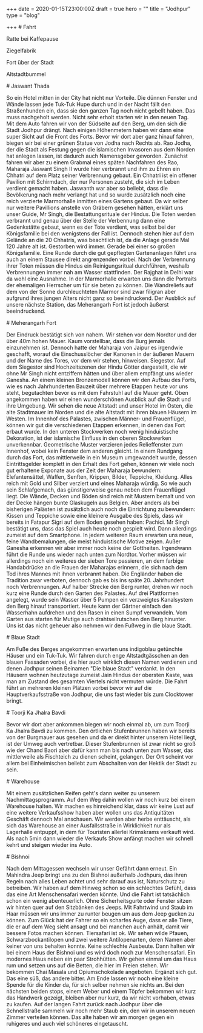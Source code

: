 +++
date = 2020-01-15T23:00:00Z
draft = true
hero = ""
title = "Jodhpur"
type = "blog"

+++
\# Fahrt

Ratte bei Kaffepause

Ziegelfabrik

Fort über der Stadt

Altstadtbummel

\# Jaswant Thada

So ein Hotel mitten in der City hat nicht nur Vorteile. Die dünnen Fenster und Wände lassen jede Tuk-Tuk Hupe durch und in der Nacht fällt den Straßenhunden ein, dass sie den ganzen Tag noch nicht gebellt haben. Das muss nachgeholt werden. Nicht sehr erholt starten wir in den neuen Tag. Mit dem Auto fahren wir von der Südseite auf den Berg, um den sich die Stadt Jodhpur drängt. Nach einigen Höhenmetern haben wir dann eine super Sicht auf die Front des Forts. Bevor wir dort aber ganz hinauf fahren, biegen wir bei einer grünen Statue von Jodha nach Rechts ab. Rao Jodha, der die Stadt als Festung gegen die islamischen Invasoren aus dem Norden hat anlegen lassen, ist dadurch auch Namensgeber geworden. Zunächst fahren wir aber zu einem Grabmal eines späten Nachfahren des Rao, Maharaja Jaswant Singh II wurde hier verbrannt und ihm zu Ehren ein Chhatri auf dem Platz seiner Verbrennung gebaut. Ein Chhatri ist ein offener Pavilion mit Schirmdach, der nur Personen zusteht, die sich im Leben verdient gemacht haben. Jaswanth war aber so beliebt, dass die Bevölkerung nach mehr verlangt hat und so wurde zusätzlich noch eine reich verzierte Marmorhalle inmitten eines Gartens gebaut. Da wir selber nur weitere Pavillions anstelle von Gräbern gesehen hätten, erklärt uns unser Guide, Mr Singh, die Bestattungsrituale der Hindus. Die Toten werden verbrannt und genau über der Stelle der Verbennung dann eine Gedenkstätte gebaut, wenn es der Tote verdient, was selbst bei der Königsfamilie bei den wenigstens der Fall ist. Dennoch stehen hier auf dem Gelände an die 20 Chhatris, was beachtlich ist, da die Anlage gerade Mal 120 Jahre alt ist. Gestorben wird immer. Gerade bei einer so großen Königsfamilie. Eine Runde durch die gut gepflegten Gartenanlagen führt uns auch an einem Stausee direkt angrenzenden vorbei. Nach der Verbrennung ihrer Toten müssen die Hindus ein Reinigungsritual durchführen, weshalb Verbrennungen immer nah am Wasser stattfinden. Der Rajghat in Delhi war da wohl eine Ausnahme. In der Marmorhalle erwarten uns dann die Portraits der ehemaligen Herrscher um für sie beten zu können. Die Wandreliefs auf dem von der Sonne durchleuchteten Marmor sind zwar filigran aber aufgrund ihres jungen Alters nicht ganz so beeindruckend. Der Ausblick auf unsere nächste Station, das Meherangarh Fort ist jedoch äußerst beeindruckend.

\# Meherangarh Fort

Der Eindruck bestätigt sich von nahem. Wir stehen vor dem Nordtor und der über 40m hohen Mauer. Kaum vorstellbar, dass die Burg jemals einzunehmen ist. Dennoch hatte der Maharaja von Jaipur es irgendwie geschafft, worauf die Einschusslöcher der Kanonen in der äußeren Mauern und der Name des Tores, vor dem wir stehen, hinweisen. Siegestor. Auf dem Siegestor sind Hochzeitszenen der Hindu Götter dargestellt, die wir ohne Mr Singh nicht entziffern hätten und über allem empfängt uns wieder Ganesha. An einem kleinen Bronzemodell können wir den Aufbau des Forts, wie es nach Jahrhunderten Bauzeit über mehrere Etappen heute vor uns steht, begutachten bevor es mit dem Fahrstuhl auf die Mauer geht. Oben angekommen haben wir einen wunderschönen Ausblick auf die Stadt und ihre Umgebung. Wir sehen die neue Altstadt und unser Hotel im Osten, die alte Stadtmauer im Norden und die alte Altstadt mit ihren blauen Häusern im Westen. Im Innenhof des Palastes, zwischen Männer- und Frauenflügel, können wir gut die verschiedenen Etappen erkennen, in denen das Fort erbaut wurde. In den unteren Stockwerken noch wenig hinduistische Dekoration, ist der islamische Einfluss in den oberen Stockwerken unverkennbar. Geometrische Muster verzieren jedes Relieffenster zum Innenhof, wobei kein Fenster dem anderen gleicht. In einem Rundgang durch das Fort, das mittlerweile in ein Museum umgewandelt wurde, dessen Eintrittsgelder komplett in den Erhalt des Fort gehen, können wir viele noch gut erhaltene Exponate aus der Zeit der Maharaja bewundern: Elefantensättel, Waffen, Senften, Krippen, Bilder, Teppiche, Kleidung. Alles reich mit Gold und Silber verziert und eines Maharaja würdig. So wie auch sein Schlafgemach, das günstigerweise genau neben dem Frauenflügel liegt. Die Wände, Decken und Böden sind reich mit Mustern bemalt und von der Decke hängen bunte Glaskugeln aus Belgien. Aber anders als bei bisherigen Palästen ist zusätzlich auch noch die Einrichtung zu bewundern: Kissen und Teppiche sowie eine kleinere Ausgabe des Spiels, dass wir bereits in Fatapur Sigri auf dem Boden gesehen haben: Pachici. Mr Singh bestätigt uns, dass das Spiel auch heute noch gespielt wird. Dann allerdings zumeist auf dem Smartphone. In jedem weiteren Raum erwarten uns neue, feine Wandbemalungen, die meist hinduistische Motive zeigen. Außer Ganesha erkennen wir aber immer noch keine der Gottheiten. Irgendwann führt die Runde uns wieder nach unten zum Nordtor. Vorher müssen wir allerdings noch ein weiteres der sieben Tore passieren, an dem farbige Handabdrücke an die Frauen der Maharajas erinnern, die sich nach dem Tod ihres Mannes mit ihnen verbrannt haben. Die Engländer haben die Tradition zwar verboten, dennoch gab es bis ins späte 20. Jahrhundert noch Verbrennungen. Auf halber Strecke den Berg runter, drehen wir noch kurz eine Runde durch den Garten des Palastes. Auf drei Plattformen angelegt, wurde sein Wasser über 5 Pumpen ein verzweigtes Kanalsystem den Berg hinauf transportiert. Heute kann der Gärtner einfach den Wasserhahn aufdrehen und den Rasen in einen Sumpf verwandeln. Vom Garten aus starten für Mutige auch drahtseilrutschen den Berg hinunter. Uns ist das nicht geheuer also nehmen wir den Fußweg in die blaue Stadt.

\# Blaue Stadt

Am Fuße des Berges angekommen erwarten uns indigoblau getünchte Häuser und ein Tuk-Tuk. Wir fahren durch enge Altstadtgässchen an den blauen Fassaden vorbei, die hier auch wirklich diesen Namen verdienen und denen Jodhpur seinen Beinamen "Die blaue Stadt" verdankt. In den Häusern wohnen heutzutage zumeist Jain Hindus der obersten Kaste, was man am Zustand des gesamten Viertels nicht vermuten würde. Die Fahrt führt an mehreren kleinen Plätzen vorbei bevor wir auf die Hauptverkaufsstraße von Jodhpur, die uns fast wieder bis zum Clocktower bringt.

\# Toorji Ka Jhalra Bavdi

Bevor wir dort aber ankommen biegen wir noch einmal ab, um zum Toorji Ka Jhalra Bavdi zu kommen. Den örtlichen Stufenbrunnen haben wir bereits von der Burgmauer aus gesehen und da er direkt hinter unserem Hotel liegt, ist der Umweg auch vertretbar. Dieser Stufenbrunnen ist zwar nicht so groß wie der Chand Baori aber dafür kann man bis nach unten zum Wasser, das mittlerweile als Fischteich zu dienen scheint, gelangen. Der Ort scheint vor allem bei Einheimischen beliebt zum Abschalten von der Hektik der Stadt zu sein.

\# Warehouse

Mit einem zusätzlichen Reifen geht's dann weiter zu unserem Nachmittagsprogramm. Auf dem Weg dahin wollen wir noch kurz bei einem Warehouse halten. Wir machen es hinreichend klar, dass wir keine Lust auf eine weitere Verkaufsshow haben aber wollen uns das Antiquitäten Geschäft dennoch Mal anschauen. Wir werden aber herbe enttäuscht, als sich das Warehouse an einer Ausfallsstraße in Wirklichkeit nur als Lagerhalle entpuppt, in dem für Touristen allerlei Krimskrams verkauft wird. Als nach 5min dann wieder die Verkaufs Show anfängt machen wir schnell kehrt und steigen wieder ins Auto.

\# Bishnoi

Nach dem Mittagessen wechseln wir unser Gefährt dann erneut. Ein Mahindra Jeep bringt uns zu den Bishnoi außerhalb Jodhpurs, das ihren Regeln nach alles Leben achtet und sehr  darauf aus ist, Naturschutz zu betreiben. Wir haben auf dem Hinweg schon so ein schlechtes Gefühl, dass das eine Art Menschensafari werden könnte. Und die Fahrt ist tatsächlich schon ein wenig abenteuerlich. Ohne Sicherheitsgurte oder Fenster sitzen wir hinten quer auf den Sitzbänken des Jeeps. Mit Fahrtwind und Staub im Haar müssen wir uns immer zu runter beugen um aus dem Jeep gucken zu können. Zum Glück hat der Fahrer so ein scharfes Auge, dass er alle Tiere, die er auf dem Weg sieht ansagt und bei manchen auch anhält, damit wir bessere Fotos machen können. Tiersafari ist ok. Wir sehen wilde Pfauen, Schwarzbockantilopen und zwei weitere Antilopenarten, deren Namen aber keiner von uns behalten konnte. Keine schlechte Ausbeute. Dann halten wir bei einem Haus der Bishnoi und es wird doch noch zur Menschensafari. Ein modernes Haus neben ein paar Strohhütten. Wir gehen einmal um das Haus rum und setzen uns auf die Betten, die hier im Freien stehen. Wir bekommen Chai Masala und Opiumschokolade angeboten. Ergänzt sich gut. Das eine süß, das andere bitter. Am Ende lassen wir noch eine kleine Spende für die Kinder da, für sich selber nehmen sie nichts an. Bei den nächsten beiden stops, einem Weber und einem Töpfer bekommen wir kurz das Handwerk gezeigt, bleiben aber nur kurz, da wir nicht vorhaben, etwas zu kaufen. Auf der langen Fahrt zurück nach Jodhpur über die Schnellstraße sammeln wir noch mehr Staub ein, den wir in unserem neuen Zimmer verteilen können. Das alte haben wir am morgen gegen ein ruhigeres und auch viel schöneres eingetauscht.